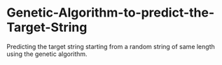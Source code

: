 # Genetic-Algorithm-to-predict-the-Target-String
Predicting the target string starting from a random string of same length using the genetic algorithm.
